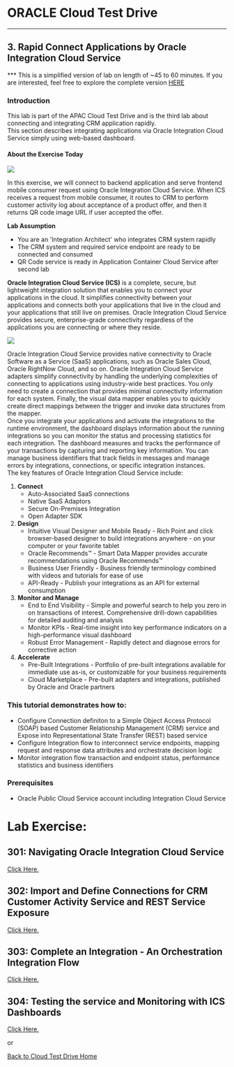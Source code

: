 # ORACLE Cloud Test Drive #
-----
## 3. Rapid Connect Applications by Oracle Integration Cloud Service ##

**\* This is a simplified version of lab on length of ~45 to 60 minutes. If you are interested, feel free to explore the complete version [HERE](long/README.md)

### Introduction ###
This lab is part of the APAC Cloud Test Drive and is the third lab about connecting and integrating CRM application rapidly.  
This section describes integrating applications via Oracle Integration Cloud Service simply using web-based dashboard.

#### About the Exercise Today ####

![](images/ics.scope.png)

In this exercise, we will connect to backend application and serve frontend mobile consumer request using Oracle Integration Cloud Service. When ICS receives a request from mobile consumer, it routes to CRM to perform customer activity log about acceptance of a product offer, and then it returns QR code image URL if user accepted the offer.

**Lab Assumption**
+ You are an 'Integration Architect' who integrates CRM system rapidly
+ The CRM system and required service endpoint are ready to be connected and consumed
+ QR Code service is ready in Application Container Cloud Service after second lab

**Oracle Integration Cloud Service (ICS)** is a complete, secure, but lightweight integration solution that enables you to connect your applications in the cloud. It simplifies connectivity between your applications and connects both your applications that live in the cloud and your applications that still live on premises. Oracle Integration Cloud Service provides secure, enterprise-grade connectivity regardless of the applications you are connecting or where they reside.

![](images/00.ics.png)

Oracle Integration Cloud Service provides native connectivity to Oracle Software as a Service (SaaS) applications, such as Oracle Sales Cloud, Oracle RightNow Cloud, and so on. Oracle Integration Cloud Service adapters simplify connectivity by handling the underlying complexities of connecting to applications using industry-wide best practices. You only need to create a connection that provides minimal connectivity information for each system. Finally, the visual data mapper enables you to quickly create direct mappings between the trigger and invoke data structures from the mapper.  
Once you integrate your applications and activate the integrations to the runtime environment, the dashboard displays information about the running integrations so you can monitor the status and processing statistics for each integration. The dashboard measures and tracks the performance of your transactions by capturing and reporting key information. You can manage business identifiers that track fields in messages and manage errors by integrations, connections, or specific integration instances.  
The key features of Oracle Integration Cloud Service include:
1. **Connect**
    - Auto-Associated SaaS connections
	- Native SaaS Adaptors
	- Secure On-Premises Integration
	- Open Adapter SDK
2. **Design**
    - Intuitive Visual Designer and Mobile Ready - Rich Point and click browser-based designer to build integrations anywhere - on your computer or your favorite tablet
    - Oracle Recommends™ - Smart Data Mapper provides accurate recommendations using Oracle Recommends™
    - Business User Friendly - Business friendly terminology combined with videos and tutorials for ease of use
    - API-Ready - Publish your integrations as an API for external consumption
3. **Monitor and Manage**
    - End to End Visibility - Simple and powerful search to help you zero in on transactions of interest. Comprehensive drill-down capabilities for detailed auditing and analysis
    - Monitor KPIs - Real-time insight into key performance indicators on a high-performance visual dashboard
    - Robust Error Management - Rapidly detect and diagnose errors for corrective action
4. **Accelerate**
    - Pre-Built Integrations - Portfolio of pre-built integrations available for immediate use as-is, or customizable for your business requirements
    - Cloud Marketplace - Pre-built adapters and integrations, published by Oracle and Oracle partners

### This tutorial demonstrates how to: ###
- Configure Connection definiton to a Simple Object Access Protocol (SOAP) based Customer Relationship Management (CRM) service and Expose into Representational State Transfer (REST) based service
- Configure Integration flow to interconnect service endpoints, mapping request and response data attributes and orchestrate decision logic
- Monitor integration flow transaction and endpoint status, performance statistics and business identifiers

### Prerequisites ###
- Oracle Public Cloud Service account including Integration Cloud Service

# Lab Exercise: #

## 301: Navigating Oracle Integration Cloud Service ##

[Click Here.](301-IntegrationsLab.md)

## 302: Import and Define Connections for CRM Customer Activity Service and REST Service Exposure ##

[Click Here.](302-IntegrationsLab.md)

## 303: Complete an Integration - An Orchestration Integration Flow ##

[Click Here.](303-IntegrationsLab.md)

## 304: Testing the service and Monitoring with ICS Dashboards ##

[Click Here.](304-IntegrationsLab.md)

or

[Back to Cloud Test Drive Home](../README.md)
